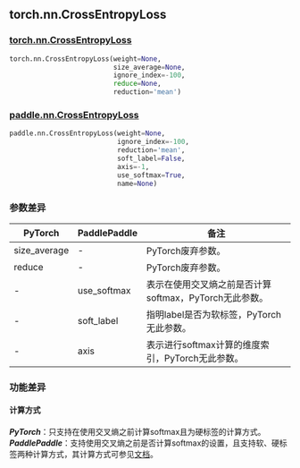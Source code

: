 ## torch.nn.CrossEntropyLoss
### [torch.nn.CrossEntropyLoss](https://www.paddlepaddle.org.cn/documentation/docs/zh/api/paddle/nn/layer/loss/CrossEntropyLoss_cn.html#crossentropyloss)
```python
torch.nn.CrossEntropyLoss(weight=None,
                          size_average=None,
                          ignore_index=-100,
                          reduce=None,
                          reduction='mean')
```
### [paddle.nn.CrossEntropyLoss](https://www.paddlepaddle.org.cn/documentation/docs/zh/api/paddle/nn/CrossEntropyLoss_cn.html#crossentropyloss)
```python
paddle.nn.CrossEntropyLoss(weight=None,
                           ignore_index=-100,
                           reduction='mean',
                           soft_label=False,
                           axis=-1,
                           use_softmax=True,
                           name=None)
```

### 参数差异
| PyTorch       | PaddlePaddle | 备注                                                   |
| ------------- | ------------ | ------------------------------------------------------ |
| size_average  | -        | PyTorch废弃参数。  |
| reduce  | -        | PyTorch废弃参数。  |
| -  | use_softmax        | 表示在使用交叉熵之前是否计算softmax，PyTorch无此参数。  |
| -  | soft_label        | 指明label是否为软标签，PyTorch无此参数。  |
| -  | axis        | 表示进行softmax计算的维度索引，PyTorch无此参数。  |

### 功能差异
#### 计算方式
***PyTorch***：只支持在使用交叉熵之前计算softmax且为硬标签的计算方式。  
***PaddlePaddle***：支持使用交叉熵之前是否计算softmax的设置，且支持软、硬标签两种计算方式，其计算方式可参见[文档](https://www.paddlepaddle.org.cn/documentation/docs/en/api/paddle/nn/layer/loss/CrossEntropyLoss_en.html)。
